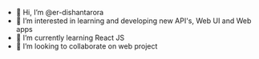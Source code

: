 - 👋 Hi, I’m @er-dishantarora
- 👀 I’m interested in learning and developing new API's, Web UI and Web apps
- 🌱 I’m currently learning React JS
- 💞️ I’m looking to collaborate on web project

<!---
er-dishantarora/er-dishantarora is a ✨ special ✨ repository because its `README.md` (this file) appears on your GitHub profile.
You can click the Preview link to take a look at your changes.
--->
